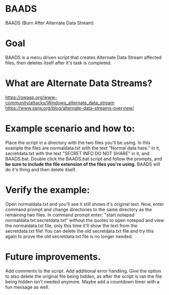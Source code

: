 # BAADS
BAADS (Burn After Alternate Data Stream)

# Goal
BAADS is a menu driven script that creates Alternate Data Stream affected files, then deletes itself after it's task is completed.

# What are Alternate Data Streams?
https://owasp.org/www-community/attacks/Windows_alternate_data_stream <br />
https://www.sans.org/blog/alternate-data-streams-overview/

# Example scenario and how to:
Place the script in a directory with the two files you'll be using. In this example the files are normaldata.txt with the text "Normal data here." in it, secretdata.txt with the text "SECRET INFO DO NOT SHARE" in it, and BAADS.bat. Double click the BAADS.bat script and follow the prompts, and **be sure to include the file extension of the files you're using**. BAADS will do it's thing and then delete itself.

# Verify the example:
Open normaldata.txt and you'll see it still shows it's original text. Now, enter command prompt and change directories to the same directory as the remaining two files. In command prompt enter: "start notepad normaldata.txt:secretdata.txt" without the quotes to open notepad and view the normaldata.txt file, only this time it'll show the text from the secretdata.txt file! You can delete the old secretdata.txt file and try this again to prove the old secretdata.txt file is no longer needed.

# Future improvements.
Add comments to the script.
Add additional error handling.
Give the option to also delete the original file being hidden, as after the script is ran the file being hidden isn't needed anymore. Maybe add a countdown timer with a fun message as well.
